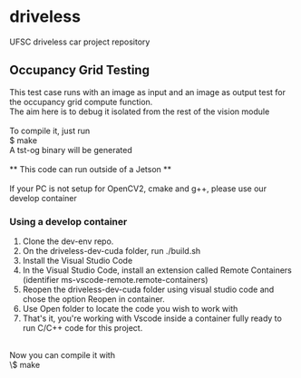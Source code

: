 # driveless <br/>
UFSC driveless car project repository <br/>

## Occupancy Grid Testing <br/>
This test case runs with an image as input and an image as output test for the occupancy grid compute function.<br/>
The aim here is to debug it isolated from the rest of the vision module<br/>
<br/>
To compile it, just run<br/>
\$ make<br/>
A tst-og binary will be generated <br/>
<br/>
** This code can run outside of a Jetson ** <br/>
<br/>
If your PC is not setup for OpenCV2, cmake and g++, please use our develop container
<br/>

### Using a develop container<br/>

1. Clone the dev-env repo. <br/>
2. On the driveless-dev-cuda folder, run ./build.sh <br/>
3. Install the Visual Studio Code <br/>
4. In the  Visual Studio Code, install an extension called Remote Containers (identifier ms-vscode-remote.remote-containers) <br/>
5. Reopen the  driveless-dev-cuda folder using visual studio code and chose the option Reopen in container. <br/>
6. Use Open folder to locate the code you wish to work with <br/>
7. That's it, you're working with Vscode inside a container fully ready to run C/C++ code for this project. <br/>
<br/>
Now you can compile it with<br/>
\$ make<br/>
